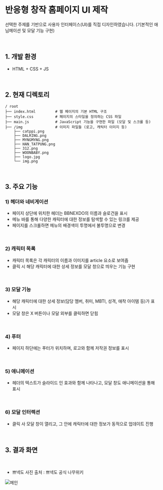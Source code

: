 # 반응형 창작 홈페이지 UI 제작

선택한 주제를 기반으로 사용자 인터페이스(UI)를 직접 디자인하였습니다. (기본적인 애님메이션 및 모달 기능 구현)

<br>

## 1. 개발 환경
  - HTML + CSS + JS

<br>

## 2. 현재 디렉토리
```
/ root
├── index.html         # 웹 페이지의 기본 HTML 구조
├── style.css          # 페이지의 스타일을 정의하는 CSS 파일
├── main.js            # JavaScript 기능을 구현한 파일 (모달 및 스크롤 등)
├── /img               # 이미지 파일들 (로고, 캐릭터 이미지 등)
    ├── catppi.png
    ├── DALRING.png
    ├── MYNGMYNG.png
    ├── HAN_TATPUNG.png
    ├── 312.png
    ├── WOONBABY.png
    ├── logo.jpg
    └── img.png
```

<br>

## 3. 주요 기능

   ### 1) 헤더와 네비게이션
   - 페이지 상단에 위치한 헤더는 BBNEXDO의 이름과 슬로건을 표시
   - 메뉴 바를 통해 다양한 캐릭터에 대한 정보를 탐색할 수 있는 링크를 제공
   - 페이지를 스크롤하면 메뉴의 배경색이 투명에서 불투명으로 변경
     
   <br>
    
   ### 2) 캐릭터 목록
   - 캐릭터 목록은 각 캐릭터의 이름과 이미지를 article 요소로 보여줌
   - 클릭 시 해당 캐릭터에 대한 상세 정보를 모달 창으로 띄우는 기능 구현
  
   <br>
   
   ### 3) 모달 기능
   - 해당 캐릭터에 대한 상세 정보(담당 멤버, 취미, MBTI, 성격, 애착 아이템 등)가 표시
   - 모달 창은 X 버튼이나 모달 외부를 클릭하면 닫힘

   <br>
  
   ### 4) 푸터
   - 페이지 하단에는 푸터가 위치하며, 로고와 함께 저작권 정보를 표시

   <br>

   ### 5) 애니메이션
   - 헤더의 텍스트가 슬라이드 인 효과와 함께 나타나고, 모달 창도 애니메이션을 통해 표시

   <br>

  ### 6) 모달 인터렉션
   - 클릭 사 모달 창이 열리고, 그 안에 캐릭터에 대한 정보가 동적으로 업데이트 진행

   <br>

## 3. 결과 화면

<br>

- 쁘넥도 사진 출처 : 쁘넥도 공식 나무위키

![메인](https://github.com/user-attachments/assets/ee06631d-2939-4b5f-b64e-7bac443a9ade)


